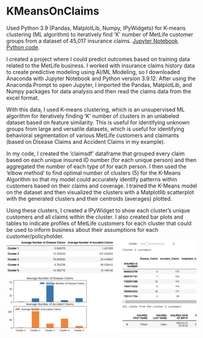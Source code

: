 # KMeansOnClaims
Used Python 3.9 (Pandas, MatplotLib, Numpy, IPyWidgets) for K-means clustering (ML algorithm) to iteratively find ‘K’ number of MetLife customer groups from a dataset of 45,017 insurance claims. [Jupyter Notebook](ML_MetLife_Claims_Demo_Kushagra_Ghosh.ipynb). [Python code](ml_metlife_claims_demo_kushagra_ghosh.py).

I created a project where I could predict outcomes based on training data related to the MetLife business. I worked with insurance claims history data to create predictive modeling using AI/ML Modeling, so I downloaded Anaconda with Jupyter Notebook and Python version 3.9.12. After using the Anaconda Prompt to open Jupyter, I imported the Pandas, MatplotLib, and Numpy packages for data analysis and then read the claims data from the excel format.

With this data, I used K-means clustering, which is an unsupervised ML algorithm for iteratively finding ‘K’ number of clusters in an unlabeled dataset based on feature similarity. This is useful for identifying unknown groups from large and versatile datasets, which is useful for identifying behavioral segmentation of various MetLife customers and claimants (based on Disease Claims and Accident Claims in my example).

In my code, I created the ‘claimsdf’ dataframe that grouped every claim based on each unique insured ID number (for each unique person) and then aggregated the number of each type of for each person. I then used the ‘elbow method’ to find optimal number of clusters (5) for the K-Means Algorithm so that my model could accurately identify patterns within customers based on their claims and coverage. I trained the K-Means model on the dataset and then visualized the clusters with a Matplotlib scatterplot with the generated clusters and their centroids (averages) plotted.

Using these clusters, I created a IPyWidget to show each cluster’s unique customers and all claims within the cluster. I also created bar plots and tables to indicate profiles of MetLife customers for each cluster that could be used to inform business about their assumptions for each customer/policyholder.
![alt text](https://github.com/kushagraghosh/KMeansOnClaims/blob/main/ClaimsWidgetsPlots.png?raw=true)

